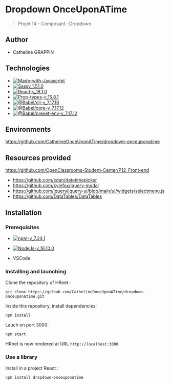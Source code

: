 # Dropdown OnceUponATime

> Projet 14 - Composant : Dropdown

## Author 

- Catheline GRAPPIN

## Technologies

- [![Made-with-Javascript](https://img.shields.io/badge/Made%20with-Javascript-green)](https://developer.mozilla.org/fr/docs/Web/JavaScript)
- [![Sassv_1.51.0](https://img.shields.io/badge/Sass-v_1.51.0-ff69b4)](https://sass-lang.com/)
- [![React-v_18.1.0](https://img.shields.io/badge/React-v_18.1.0-blue)](https://fr.reactjs.org/)
- [![Prop-types-v_15.8.1](https://img.shields.io/badge/Prop_types-v_15.8.1-38A3A5)](https://www.npmjs.com/package/prop-types)
- [![@Babel/cli-v_7.17.10](https://img.shields.io/badge/@Babel/cli-v_7.17.10-57CC99)](https://www.npmjs.com/package/@babel/cli)
- [![@Babel/core-v_7.17.12](https://img.shields.io/badge/@Babel/core-v_7.17.12-C7F9CC)](https://www.npmjs.com/package/@babel/core)
- [![@Babel/preset-env-v_7.17.12](https://img.shields.io/badge/@Babel/preset_env-v_7.17.12-80ED99)](https://www.npmjs.com/package/@babel/preset-env)

## Environments

https://github.com/CathelineOnceUponATime/dropdown-onceuponatime

## Resources provided

https://github.com/OpenClassrooms-Student-Center/P12_Front-end

- https://github.com/xdan/datetimepicker
- https://github.com/kylefox/jquery-modal
- https://github.com/jquery/jquery-ui/blob/main/ui/widgets/selectmenu.js
- https://github.com/DataTables/DataTables

## Installation

### Prerequisites

- [![npm-v_7.24.1](https://img.shields.io/badge/npm-v_7.24.1-orange)](https://docs.npmjs.com/)
- [![NodeJs-v_16.10.0](https://img.shields.io/badge/NodeJs-v_16.10.0-red)](https://nodejs.org/en/docs/)

- VSCode

### Installing and launching

Clone the repository of HRnet :

`git clone https://github.com/CathelineOnceUponATime/dropdown-onceuponatime.git`

Inside this repository, install dependencies:

`npm install`

Lauch on port 3000:

`npm start`

HRnet is now rendered at URL `http://localhost:3000`

### Use a library 

Install in a project React :

`npm install dropdown-onceuponatime`
